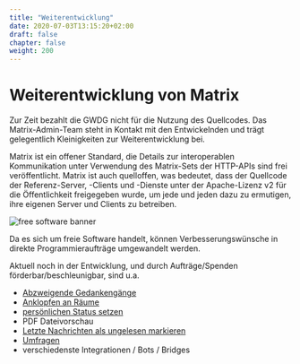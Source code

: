 ```yaml
---
title: "Weiterentwicklung"
date: 2020-07-03T13:15:20+02:00
draft: false
chapter: false
weight: 200
---
```


# Weiterentwicklung von Matrix

Zur Zeit bezahlt die GWDG nicht für die Nutzung des Quellcodes. Das Matrix-Admin-Team steht in Kontakt mit den Entwickelnden und trägt gelegentlich Kleinigkeiten zur Weiterentwicklung bei.

Matrix ist ein offener Standard, die Details zur interoperablen Kommunikation unter Verwendung des Matrix-Sets der HTTP-APIs sind frei veröffentlicht. Matrix ist auch quelloffen, was bedeutet, dass der Quellcode der Referenz-Server, -Clients und -Dienste unter der Apache-Lizenz v2 für die Öffentlichkeit freigegeben wurde, um jede und jeden dazu zu ermutigen, ihre eigenen Server und Clients zu betreiben.

![free software banner](/images/free-software-likes-you-and-your-freedom.webp)

Da es sich um freie Software handelt, können Verbesserungswünsche in direkte Programmieraufträge umgewandelt werden.

Aktuell noch in der Entwicklung, und durch Aufträge/Spenden förderbar/beschleunigbar, sind u.a.

* [Abzweigende Gedankengänge](https://github.com/vector-im/roadmap/issues/34)
* [Anklopfen an Räume](https://github.com/vector-im/roadmap/issues/31)
* [persönlichen Status setzen](https://github.com/vector-im/roadmap/issues/22)
* PDF Dateivorschau
* [Letzte Nachrichten als ungelesen markieren](https://github.com/vector-im/roadmap/issues/34)
* [Umfragen](https://github.com/vector-im/roadmap/issues/29)
* verschiedenste Integrationen / Bots / Bridges

